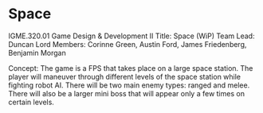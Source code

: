 # Space

IGME.320.01 Game Design & Development II
Title: Space (WiP)
Team Lead: Duncan Lord
Members: Corinne Green, Austin Ford, James Friedenberg, Benjamin Morgan

Concept: The game is a FPS that takes place on a large space station.  The player will maneuver through different levels of the space station while fighting robot AI.  There will be two main enemy types: ranged and melee. There will also be a larger mini boss that will appear only a few times on certain levels.
